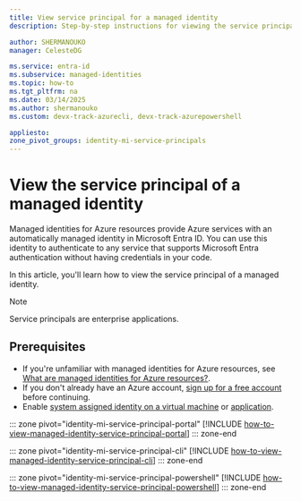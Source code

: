 ```yaml
---
title: View service principal for a managed identity
description: Step-by-step instructions for viewing the service principal of a managed identity.

author: SHERMANOUKO
manager: CelesteDG

ms.service: entra-id
ms.subservice: managed-identities
ms.topic: how-to
ms.tgt_pltfrm: na
ms.date: 03/14/2025
ms.author: shermanouko
ms.custom: devx-track-azurecli, devx-track-azurepowershell

appliesto:
zone_pivot_groups: identity-mi-service-principals
---
```


# View the service principal of a managed identity

Managed identities for Azure resources provide Azure services with an automatically managed identity in Microsoft Entra ID. You can use this identity to authenticate to any service that supports Microsoft Entra authentication without having credentials in your code. 

In this article, you'll learn how to view the service principal of a managed identity.

> [!NOTE] 
> Service principals are enterprise applications. 

## Prerequisites

- If you're unfamiliar with managed identities for Azure resources, see [What are managed identities for Azure resources?](~/identity/managed-identities-azure-resources/overview.md).
- If you don't already have an Azure account, [sign up for a free account](https://azure.microsoft.com/pricing/purchase-options/azure-account?cid=msft_learn) before continuing.
- Enable [system assigned identity on a virtual machine](~/identity/managed-identities-azure-resources/qs-configure-portal-windows-vm.md#system-assigned-managed-identity) or [application](/azure/app-service/overview-managed-identity#add-a-system-assigned-identity).

::: zone pivot="identity-mi-service-principal-portal"
[!INCLUDE [how-to-view-managed-identity-service-principal-portal](includes/how-to-view-managed-identity-service-principal-portal.md)]
::: zone-end

::: zone pivot="identity-mi-service-principal-cli"
[!INCLUDE [how-to-view-managed-identity-service-principal-cli](includes/how-to-view-managed-identity-service-principal-cli.md)]
::: zone-end

::: zone pivot="identity-mi-service-principal-powershell"
[!INCLUDE [how-to-view-managed-identity-service-principal-powershell](includes/how-to-view-managed-identity-service-principal-powershell.md)]
::: zone-end
 
